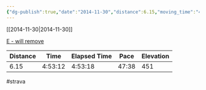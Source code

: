 ```yaml
---
{"dg-publish":true,"date":"2014-11-30","distance":6.15,"moving_time":"4:53:12","elapsed_time":"4:53:18","pace":"47:38","total_elevation_gain":451,"url":"https://www.strava.com/activities/255526515","permalink":"/01-personal/strava/2014-11-30-e-will-remove/","dgPassFrontmatter":true}
---
```



[[2014-11-30\|2014-11-30]]

[E - will remove](https://www.strava.com/activities/255526515)

| Distance | Time    | Elapsed Time | Pace  | Elevation |
| -------- | ------- | ------------ | ----- | --------- |
| 6.15     | 4:53:12 | 4:53:18      | 47:38 | 451       |




#strava
